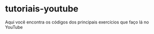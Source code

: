 # tutoriais-youtube
 Aqui você encontra os códigos dos principais exercícios que faço lá no YouTube
